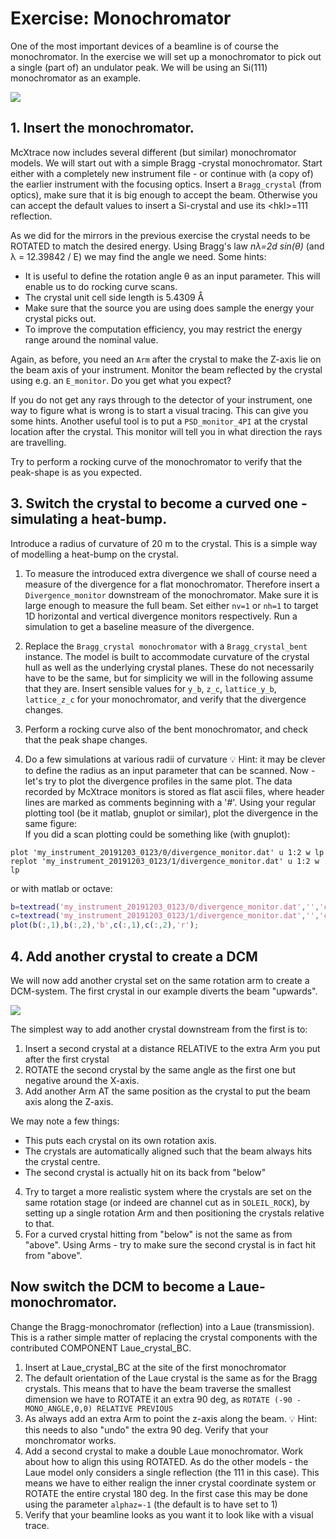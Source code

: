 # Exercise: Monochromator
One of the most important devices of a beamline is of course the monochromator.
In the exercise we will set up a monochromator to pick out a single (part of) an undulator peak.
We will be using an Si(111) monochromator as an example.

<img src="http://pd.chem.ucl.ac.uk/pdnn/inst2/singleb.gif">

## 1. Insert the monochromator.
McXtrace now includes several different (but similar) monochromator models. We will start out with a simple Bragg -crystal monochromator.
Start either with a completely new instrument file - or continue with (a copy of) the earlier instrument with the focusing optics.
Insert a `Bragg_crystal` (from optics), make sure that it is big enough to accept the beam. Otherwise you can accept the default values to insert a Si-crystal and use its \<hkl\>=111 reflection.

As we did for the mirrors in the previous exercise the crystal needs to be ROTATED to match the desired energy. Using Bragg's law *n&lambda;=2d sin(&theta;)* (and &lambda; = 12.39842 / E) we may find the angle we need. Some hints:
- It is useful to define the rotation angle &theta; as an input parameter. This will enable us to do rocking curve scans.
- The crystal unit cell side length is 5.4309 Å
- Make sure that the source you are using does sample the energy your crystal picks out.
- To improve the computation efficiency, you may restrict the energy range around the nominal value.

Again, as before, you need an `Arm` after the crystal to make the Z-axis lie on the beam axis of your instrument. Monitor the beam reflected by the crystal using e.g. an `E_monitor`. Do you get what you expect?

If you do not get any rays through to the detector of your instrument, one way to figure what is wrong is to start a visual tracing. This can give you some hints. Another useful tool is to put a `PSD_monitor_4PI` at the crystal location after the crystal. This monitor will tell you in what direction the rays are travelling.

Try to perform a rocking curve of the monochromator to verify that the peak-shape is as you expected.

## 3. Switch the crystal to become a curved one - simulating a heat-bump.
Introduce a radius of curvature of 20 m to the crystal.
This is a simple way of modelling a heat-bump on the crystal.

1. To measure the introduced extra divergence we shall of course need a measure of the divergence for a flat monochromator. Therefore insert a ```Divergence_monitor``` downstream of the monochromator. Make sure it is large enough to measure the full beam. Set either ```nv=1``` or ```nh=1``` to target 1D horizontal and vertical divergence monitors respectively. Run a simulation to get a baseline measure of the divergence. 
 
2. Replace the ```Bragg_crystal monochromator``` with a ```Bragg_crystal_bent``` instance. The model is built to accommodate curvature of the crystal hull as well as the underlying crystal planes. These do not necessarily have to be the same, but for simplicity we will in the following assume that they are. Insert sensible values for `y_b`, `z_c`, `lattice_y_b`, `lattice_z_c` for your monochromator, and verify that the divergence changes.
3. Perform a rocking curve also of the bent monochromator, and check that the peak shape changes.

4. Do a few simulations at various radii of curvature
:bulb: Hint: it may be clever to define the radius as an input parameter that can be scanned. Now - let's try to plot the divergence profiles in the same plot. The data recorded by McXtrace monitors is stored as flat ascii files, where header lines are marked as comments beginning with a '#'. Using your regular plotting tool (be it matlab, gnuplot or similar), plot the divergence in the same figure:  
If you did a scan plotting could be something like (with gnuplot):
```gnuplot
plot 'my_instrument_20191203_0123/0/divergence_monitor.dat' u 1:2 w lp
replot 'my_instrument_20191203_0123/1/divergence_monitor.dat' u 1:2 w lp
```
or with matlab or octave:
```matlab
b=textread('my_instrument_20191203_0123/0/divergence_monitor.dat','','commentstyle','shell');
c=textread('my_instrument_20191203_0123/1/divergence_monitor.dat','','commentstyle','shell');
plot(b(:,1),b(:,2),'b',c(:,1),c(:,2),'r');
```

## 4. Add another crystal to create a DCM
We will now add another crystal set on the same rotation arm to create a DCM-system.  The first crystal in our example diverts the beam "upwards". 

<img src="http://pd.chem.ucl.ac.uk/pdnn/inst2/doubleb.gif">

The simplest way to add another crystal downstream from the first is to:
1. Insert a second crystal at a distance RELATIVE to the extra Arm you put after the first crystal
2. ROTATE the second crystal by the same angle as the first one but negative around the X-axis.
3. Add another Arm AT the same position as the crystal to put the beam axis along the Z-axis.

We may note a few things:
- This puts each crystal on its own rotation axis.
- The crystals are automatically aligned such that the beam always hits the crystal centre.
- The second crystal is actually hit on its back from "below"

4. Try to target a more realistic system where the crystals are set on the same rotation stage (or indeed are channel cut as in `SOLEIL_ROCK`), by setting up a single rotation Arm and then positioning the crystals relative to that.
5. For a curved crystal hitting from "below" is not the same as from "above". Using Arms - try to make sure the second crystal is in fact hit from "above".

## Now switch the DCM to become a Laue-monochromator.
Change the Bragg-monochromator (reflection) into a Laue (transmission). This is a rather simple matter of replacing the crystal components with the contributed COMPONENT Laue_crystal_BC.
1. Insert at Laue_crystal_BC at the site of the first monochromator
2. The default orientation of the Laue crystal is the same as for the Bragg crystals. This means that to have the beam traverse the smallest dimension we have to ROTATE it an extra 90 deg, as ```ROTATE (-90 -MONO_ANGLE,0,0) RELATIVE PREVIOUS```
3. As always add an extra Arm to point the z-axis along the beam. :bulb: Hint: this needs to also "undo" the extra 90 deg. Verify that your monchromator works.
4. Add a second crystal to make a double Laue monochromator. Work about how to align this using ROTATED. As do the other models - the Laue model only considers a single reflection (the 111 in this case). This means we have to either realign the inner crystal coordinate system or ROTATE the entire crystal 180 deg. In the first case this may be done using the parameter ```alphaz=-1``` (the default is to have set to 1)
5. Verify that your beamline looks as you want it to look like with a visual trace.
